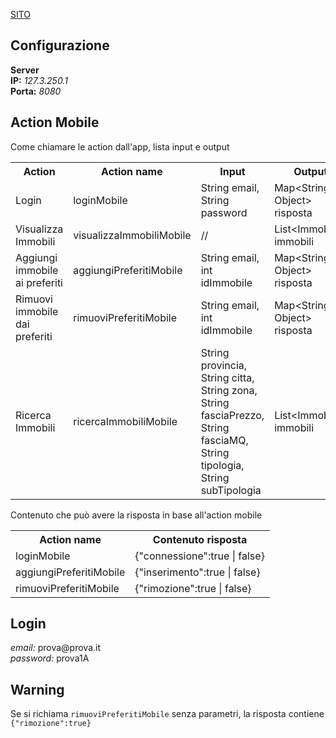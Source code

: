 <a href="http://progettoimmobiliare-teamppp.rhcloud.com/">SITO</a>

<h2>Configurazione</h2>
<p>
  <b>Server</b><br>
  <b>IP:</b> <em>127.3.250.1</em><br>
  <b>Porta:</b> <em>8080</em>
</p>

<h2>Action Mobile</h2>
Come chiamare le action dall'app, lista input e output
<table>
  <tr>
    <th>Action</th>
    <th>Action name</th>
    <th>Input</th>
    <th>Output</th>
  </tr>
  <tr>
    <td>Login</td>
    <td>loginMobile</td>
    <td>String email, String password</td>
    <td>Map&lt;String, Object&gt; risposta</td>
  </tr>
  <tr>
    <td>Visualizza Immobili</td>
    <td>visualizzaImmobiliMobile</td>
    <td>//</td>
    <td>List&lt;Immobile&gt; immobili</td>
  </tr>
  <tr>
    <td>Aggiungi immobile ai preferiti</td>
    <td>aggiungiPreferitiMobile</td>
    <td>String email, int idImmobile</td>
    <td>Map&lt;String, Object&gt; risposta</td>
  </tr>
  <tr>
    <td>Rimuovi immobile dai preferiti</td>
    <td>rimuoviPreferitiMobile</td>
    <td>String email, int idImmobile</td>
    <td>Map&lt;String, Object&gt; risposta</td>
  </tr>
  <tr>
    <td>Ricerca Immobili</td>
    <td>ricercaImmobiliMobile</td>
    <td>String provincia, String citta, String zona, String fasciaPrezzo, String fasciaMQ, String tipologia, String subTipologia</td>
    <td>List&lt;Immobile&gt; immobili</td>
</table>

Contenuto che può avere la risposta in base all'action mobile
<table>
  <tr>
    <th>Action name</th>
    <th>Contenuto risposta</th>
  </tr>
  <tr>
    <td>loginMobile</td>
    <td>{"connessione":true | false}</td>
  </tr>
  <tr>
    <td>aggiungiPreferitiMobile</td>
    <td>{"inserimento":true | false}</td>
  </tr>
  <tr>
    <td>rimuoviPreferitiMobile</td>
    <td>{"rimozione":true | false}</td>
  </tr>
</table>

<h2>Login</h2>
<p>
    <em>email:</em> prova@prova.it<br>
    <em>password:</em> prova1A
</p>

<h2>Warning</h2>
<p>
Se si richiama <code>rimuoviPreferitiMobile</code> senza parametri, la risposta contiene <code>{"rimozione":true}</code>
</p>

